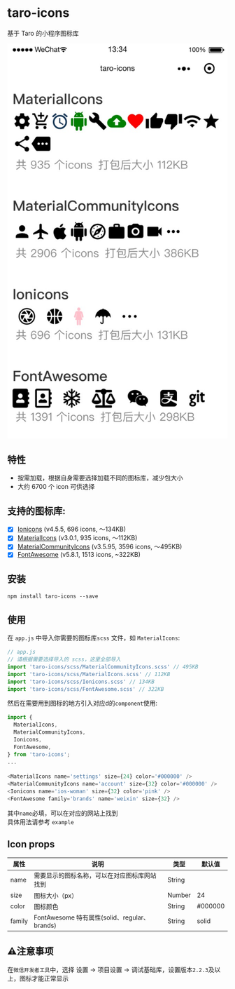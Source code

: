 # taro-icons
基于 Taro 的小程序图标库

![example](screenshots/example.jpg)

## 特性
* 按需加载，根据自身需要选择加载不同的图标库，减少包大小
* 大约 6700 个 icon 可供选择

## 支持的图标库:
- [x] [Ionicons](https://ionicons.com/) (v4.5.5, 696 icons,  ～134KB)
- [x] [MaterialIcons](https://material.io/tools/icons/) (v3.0.1, 935 icons, ～112KB)
- [x] [MaterialCommunityIcons](https://materialdesignicons.com/)  (v3.5.95, 3596 icons, ～495KB)
- [x] [FontAwesome](https://fontawesome.com/) (v5.8.1, 1513 icons, ~322KB)

## 安装
```shell
npm install taro-icons --save
```
## 使用
在 `app.js` 中导入你需要的图标库`scss` 文件，如 `MaterialIcons`:
```js
// app.js
// 请根据需要选择导入的 scss，这里全部导入
import 'taro-icons/scss/MaterialCommunityIcons.scss' // 495KB
import 'taro-icons/scss/MaterialIcons.scss' // 112KB
import 'taro-icons/scss/Ionicons.scss' // 134KB
import 'taro-icons/scss/FontAwesome.scss' // 322KB
```

然后在需要用到图标的地方引入对应d的`component`使用:
```js
import {
  MaterialIcons,
  MaterialCommunityIcons,
  Ionicons,
  FontAwesome,
} from 'taro-icons';
...

<MaterialIcons name='settings' size={24} color='#000000' />
<MaterialCommunityIcons name='account' size={32} color='#000000' />
<Ionicons name='ios-woman' size={32} color='pink' />
<FontAwesome family='brands' name='weixin' size={32} />
```
其中`name`必填，可以在对应的网站上找到  
具体用法请参考 `example`

## Icon props
| 属性 | 说明 | 类型 | 默认值 |
| ------ | ------ | ------ | ------ |
| name | 需要显示的图标名称，可以在对应图标库网站找到 | String |  |
| size | 图标大小（px） | Number | 24 |
| color | 图标颜色 | String | #000000 |
| family | FontAwesome 特有属性(solid、regular、brands) | String | solid |

## ⚠️注意事项
在`微信开发者工具`中，选择 设置 -> 项目设置 -> 调试基础库，设置版本`2.2.3`及以上，图标才能正常显示
